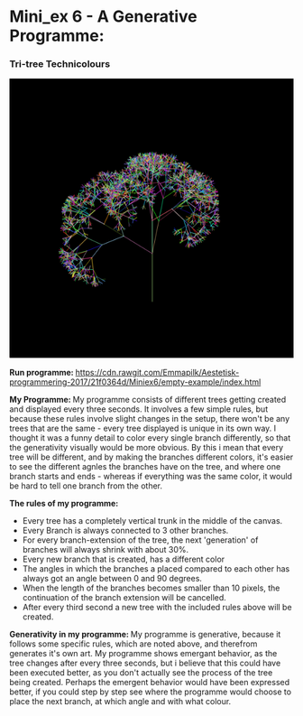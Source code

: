 <H1> Mini_ex 6 - A Generative Programme: </H1>

<h3> Tri-tree Technicolours </h3>

![ScreenShot](https://github.com/Emmapilk/Aestetisk-programmering-2017/blob/master/Miniex6/GenerativeArt.png)

<b> Run programme: </b> https://cdn.rawgit.com/Emmapilk/Aestetisk-programmering-2017/21f0364d/Miniex6/empty-example/index.html

<b> My Programme: </b>
My programme consists of different trees getting created and displayed every three seconds. It involves a few simple rules, but because these rules involve slight changes in the setup, there won't be any trees that are the same - every tree displayed is unique in its own way. I thought it was a funny detail to color every single branch differently, so that the generativity visually would be more obvious. By this i mean that every tree will be different, and by making the branches different colors, it's easier to see the different agnles the branches have on the tree, and where one branch starts and ends - whereas if everything was the same color, it would be hard to tell one branch from the other.

<b> The rules of my programme: </b>
 - Every tree has a completely vertical trunk in the middle of the canvas.
 - Every Branch is always connected to 3 other branches.
 - For every branch-extension of the tree, the next 'generation' of branches will always shrink with about 30%.
 - Every new branch that is created, has a different color
 - The angles in which the branches a placed compared to each other has always got an angle between 0 and 90 degrees.
 - When the length of the branches becomes smaller than 10 pixels, the continuation of the branch extension will be cancelled.
 - After every third second a new tree with the included rules above will be created.


<b> Generativity in my programme: </b>
My programme is generative, because it follows some specific rules, which are noted above, and therefrom generates it's own art. My programme shows emergant behavior, as the tree changes after every three seconds, but i believe that this could have been executed better, as you don't actually see the process of the tree being created. Perhaps the emergent behavior would have been expressed better, if you could step by step see where the programme would choose to place the next branch, at which angle and with what colour. 
